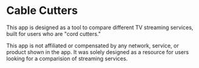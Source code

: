 # Cable Cutters

This app is designed as a tool to compare different TV streaming services, built for users who are "cord cutters."

This app is not affiliated or compensated by any network, service, or product shown in the app. It was solely designed as a resource for users looking for a comparision of streaming services.

<!-- ## Installation Instructions
1. Download the code https://github.com/macman2013/cable-cutters.git
2. Run `npm install`
3. Run `npm run start-dev` -->